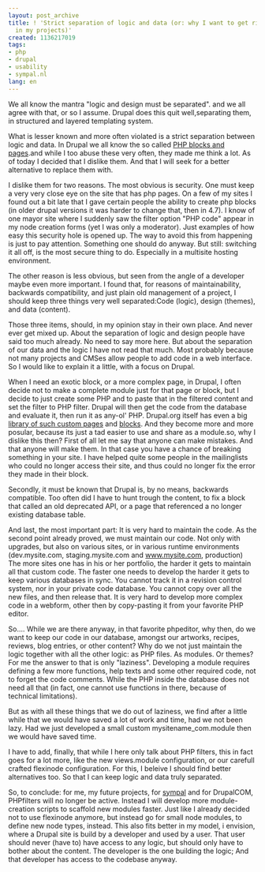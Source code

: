 ```yaml
---
layout: post_archive
title: ! 'Strict separation of logic and data (or: why I want to get rid of PHP filters
  in my projects)'
created: 1136217019
tags:
- php
- drupal
- usability
- sympal.nl
lang: en
---
```

We all know the mantra "logic and design must be separated". and we all agree with that, or so I assume. Drupal does this quit well,separating them, in structured and layered templating system.

What is lesser known and more often violated is a strict separation between logic and data. In Drupal we all know the so called [PHP blocks and pages](http://drupal.org/node/23220).and while I too abuse these very often, they made me think a lot. As of today I decided that I dislike them. And that I will seek for a better alternative to replace them with.

I dislike them for two reasons. The most obvious is security. One must keep a very very close eye on the site that has php pages. On a few of my sites I found out a bit late that I gave certain people the ability to create php blocks (in older drupal versions it was harder to change that, then in 4.7). I know of one mayor site where I suddenly saw the filter option "PHP code" appear in my node creation forms (yet I was only a moderator). Just examples of how easy this security hole is opened up. The way to avoid this from happening is just to pay attention. Something one should do anyway. But still: switching it all off, is the most secure thing to do. Especially in a multisite hosting environment.

The other reason is less obvious, but seen from the angle of a developer maybe even more important. I found that, for reasons of maintainability, backwards compatibility, and just plain old management of a project, I should keep three things very well separated:Code (logic), design (themes), and data (content).

Those three items, should, in my opinion stay in their own place. And never ever get mixed up. About the separation of logic and design people have said too much already. No need to say more here. But about the separation of our data and the logic I have not read that much. Most probably because not many projects and CMSes allow people to add code in a web interface. So I would like to explain it a little, with a focus on Drupal.

When I need an exotic block, or a more complex page, in Drupal, I often decide not to make a complete module just for that page or block, but I decide to just create some PHP and to paste that in the filtered content and set the filter to PHP filter. Drupal will then get the code from the database and evaluate it, then run it as any-ol' PHP. Drupal.org itself has even a big [library of such custom pages](http://drupal.org/node/23220) and [blocks](http://drupal.org/node/21867). And they become more and more posular, because its just a tad easier to use and share as a module.so, why I dislike this then? First of all let me say that anyone can make mistakes. And that anyone will make them. In that case you have a chance of breaking something in your site. I have helped quite some people in the mailinglists who could no longer access their site, and thus could no longer fix the error they made in their block.

Secondly, it must be known that Drupal is, by no means, backwards compatible. Too often did I have to hunt trough the content, to fix a block that called an old deprecated API, or a page that referenced a no longer existing database table.

And last, the most important part: It is very hard to maintain the code. As the second point already proved, we must maintain our code. Not only with upgrades, but also on various sites, or in various runtime environments (dev.mysite.com, staging.mysite.com and www.mysite.com, production) The more sites one has in his or her portfolio, the harder it gets to maintain all that custom code. The faster one needs to develop the harder it gets to keep various databases in sync. You cannot track it in a revision control system, nor in your private code database. You cannot copy over all the new files, and then release that. It is very hard to develop more complex code in a webform, other then by copy-pasting it from your favorite PHP editor.

So.... While we are there anyway, in that favorite phpeditor, why then, do we want to keep our code in our database, amongst our artworks, recipes, reviews, blog entries, or other content? Why do we not just maintain the logic together with all the other logic: as PHP files. As modules. Or themes?For me the answer to that is only "laziness". Developing a module requires defining a few more functions, help texts and some other required code, not to forget the code comments. While the PHP inside the database does not need all that (in fact, one cannot use functions in there, because of technical limitations).

But as with all these things that we do out of laziness, we find after a little while that we would have saved a lot of work and time, had we not been lazy. Had we just developed a small custom mysitename_com.module then we would have saved time.

I have to add, finally, that while I here only talk about PHP filters, this in fact goes for a lot more, like the new views.module configuration, or our carefull crafted flexinode configuration. For this, I beleive I should find better alternatives too. So that I can keep logic and data truly separated.

So, to conclude: for me, my future projects, for [sympal](http://sympal.nl) and for DrupalCOM, PHPfilters will no longer be active. Instead I will develop more module-creation scripts to scaffold new modules faster. Just like I already decided not to use flexinode anymore, but instead go for small node modules, to define new node types, instead. This also fits better in my model, i envision, where a Drupal site is build by a developer and used by a user. That user should never (have to) have access to any logic, but should only have to bother about the content. The developer is the one building the logic; And that developer has access to the codebase anyway.
